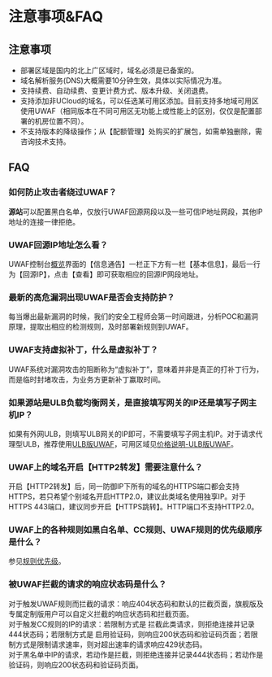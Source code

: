 # 注意事项&FAQ

## 注意事项
  - 部署区域是国内的北上广区域时，域名必须是已备案的。
  - 域名解析服务(DNS)大概需要10分钟生效，具体以实际情况为准。
  - 支持续费、自动续费、变更计费方式、版本升级、关闭退费。
  - 支持添加非UCloud的域名，可以任选某可用区添加。目前支持多地域可用区使用UWAF（相同版本在不同可用区无功能上或性能上的区别，仅仅是配置部署的机房位置不同）。
  - 不支持版本的降级操作；从【配额管理】处购买的扩展包，如需单独删除，需咨询技术支持。

## FAQ

### 如何防止攻击者绕过UWAF？

**源站**可以配置黑白名单，仅放行UWAF回源网段以及一些可信IP地址网段，其他IP地址的连接一律拒绝。

### UWAF回源IP地址怎么看？

UWAF控制台[概览](/uewaf/features/info/Info?id=概览页面说明)界面的【信息通告】一栏正下方有一栏【基本信息】，最后一行为【回源IP】，点击【查看】即可获取相应的回源IP网段地址。

### 最新的高危漏洞出现UWAF是否会支持防护？

每当爆出最新漏洞的时候，我们的安全工程师会第一时间跟进，分析POC和漏洞原理，提取出相应的检测规则，及时部署新规则到UWAF。

### UWAF支持虚拟补丁，什么是虚拟补丁？

UWAF系统对漏洞攻击的阻断称为“虚拟补丁”，意味着并非是真正的打补丁行为，而是临时封堵攻击，为业务方更新补丁赢取时间。

### 如果源站是ULB负载均衡网关，是直接填写网关的IP还是填写子网主机IP？

如果有外网ULB，则填写ULB网关的IP即可，不需要填写子网主机IP。对于请求代理型ULB，推荐使用[ULB版UWAF](/uewaf/use/ULB_with_UWAF)，可用区域见[价格说明-ULB版UWAF](/uewaf/steer/Price?id=ULB版UWAF)。

### UWAF上的域名开启【HTTP2转发】需要注意什么？

开启【HTTP2转发】后，同一防御IP下所有的域名的HTTPS端口都会支持HTTPS，若只希望个别域名开启HTTP2.0，建议此类域名使用独享IP。对于HTTPS 443端口，建议同步开启【HTTPS跳转】。HTTP端口不支持HTTP2.0。 

### UWAF上的各种规则如黑白名单、CC规则、UWAF规则的优先级顺序是什么？

参见[规则优先级](/uewaf/features/domain/rule/Mode?id=规则优先级)。

### 被UWAF拦截的请求的响应状态码是什么？

对于触发UWAF规则而拦截的请求：响应404状态码和默认的拦截页面，旗舰版及专属定制版用户可以自定义拦截的响应状态码和拦截页面。  
对于触发CC规则的IP的请求：若限制方式是 拦截此类请求，则拒绝连接并记录444状态码；若限制方式是 启用验证码，则响应200状态码和验证码页面；若限制方式是限制请求速率，则对超出速率的请求响应429状态码。  
对于黑名单中IP的请求，若动作是拦截，则拒绝连接并记录444状态码；若动作是验证码，则响应200状态码和验证码页面。

